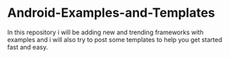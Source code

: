 # Android-Examples-and-Templates

  In this repository i will be adding new and trending frameworks with examples and i will also try to post some templates to help you get started fast and easy.
